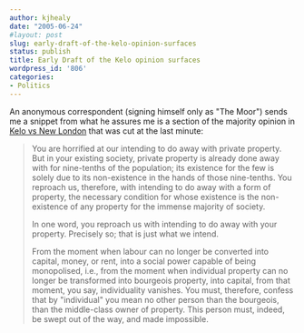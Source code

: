 ```yaml
---
author: kjhealy
date: "2005-06-24"
#layout: post
slug: early-draft-of-the-kelo-opinion-surfaces
status: publish
title: Early Draft of the Kelo opinion surfaces
wordpress_id: '806'
categories:
- Politics
---
```


An anonymous correspondent (signing himself only as "The Moor") sends me a snippet from what he assures me is a section of the majority opinion in [Kelo vs New London](http://straylight.law.cornell.edu/supct/html/04-108.ZS.html) that was cut at the last minute:

> You are horrified at our intending to do away with private property. But in your existing society, private property is already done away with for nine-tenths of the population; its existence for the few is solely due to its non-existence in the hands of those nine-tenths. You reproach us, therefore, with intending to do away with a form of property, the necessary condition for whose existence is the non-existence of any property for the immense majority of society.
>
> In one word, you reproach us with intending to do away with your property. Precisely so; that is just what we intend.
>
> From the moment when labour can no longer be converted into capital, money, or rent, into a social power capable of being monopolised, i.e., from the moment when individual property can no longer be transformed into bourgeois property, into capital, from that moment, you say, individuality vanishes.
>  You must, therefore, confess that by "individual" you mean no other person than the bourgeois, than the middle-class owner of property. This person must, indeed, be swept out of the way, and made impossible.
